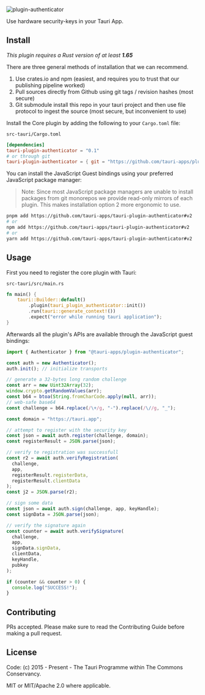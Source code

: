 ![plugin-authenticator](banner.png)

Use hardware security-keys in your Tauri App.

## Install

_This plugin requires a Rust version of at least **1.65**_

There are three general methods of installation that we can recommend.

1. Use crates.io and npm (easiest, and requires you to trust that our publishing pipeline worked)
2. Pull sources directly from Github using git tags / revision hashes (most secure)
3. Git submodule install this repo in your tauri project and then use file protocol to ingest the source (most secure, but inconvenient to use)

Install the Core plugin by adding the following to your `Cargo.toml` file:

`src-tauri/Cargo.toml`

```toml
[dependencies]
tauri-plugin-authenticator = "0.1"
# or through git
tauri-plugin-authenticator = { git = "https://github.com/tauri-apps/plugins-workspace", branch = "v2" }
```

You can install the JavaScript Guest bindings using your preferred JavaScript package manager:

> Note: Since most JavaScript package managers are unable to install packages from git monorepos we provide read-only mirrors of each plugin. This makes installation option 2 more ergonomic to use.

```sh
pnpm add https://github.com/tauri-apps/tauri-plugin-authenticator#v2
# or
npm add https://github.com/tauri-apps/tauri-plugin-authenticator#v2
# or
yarn add https://github.com/tauri-apps/tauri-plugin-authenticator#v2
```

## Usage

First you need to register the core plugin with Tauri:

`src-tauri/src/main.rs`

```rust
fn main() {
    tauri::Builder::default()
        .plugin(tauri_plugin_authenticator::init())
        .run(tauri::generate_context!())
        .expect("error while running tauri application");
}
```

Afterwards all the plugin's APIs are available through the JavaScript guest bindings:

```javascript
import { Authenticator } from "@tauri-apps/plugin-authenticator";

const auth = new Authenticator();
auth.init(); // initialize transports

// generate a 32-bytes long random challenge
const arr = new Uint32Array(32);
window.crypto.getRandomValues(arr);
const b64 = btoa(String.fromCharCode.apply(null, arr));
// web-safe base64
const challenge = b64.replace(/\+/g, "-").replace(/\//g, "_");

const domain = "https://tauri.app";

// attempt to register with the security key
const json = await auth.register(challenge, domain);
const registerResult = JSON.parse(json);

// verify te registration was successfull
const r2 = await auth.verifyRegistration(
  challenge,
  app,
  registerResult.registerData,
  registerResult.clientData
);
const j2 = JSON.parse(r2);

// sign some data
const json = await auth.sign(challenge, app, keyHandle);
const signData = JSON.parse(json);

// verify the signature again
const counter = await auth.verifySignature(
  challenge,
  app,
  signData.signData,
  clientData,
  keyHandle,
  pubkey
);

if (counter && counter > 0) {
  console.log("SUCCESS!");
}
```

## Contributing

PRs accepted. Please make sure to read the Contributing Guide before making a pull request.

## License

Code: (c) 2015 - Present - The Tauri Programme within The Commons Conservancy.

MIT or MIT/Apache 2.0 where applicable.
